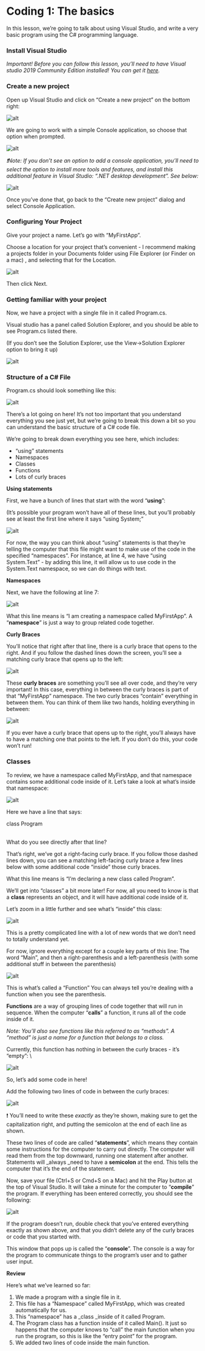 
# Coding 1: The basics

In this lesson, we’re going to talk about using Visual Studio, and write a very basic program using the C# programming language.


### Install Visual Studio

_Important! Before you can follow this lesson, you’ll need to have Visual studio 2019 Community Edition installed! You can get it [here](https://visualstudio.microsoft.com/free-developer-offers/)._


### Create a new project

Open up Visual Studio and click on “Create a new project” on the bottom right:


![alt]({{site.baseurl}}/img/image1.png "image_tooltip")



We are going to work with a simple Console application, so choose that option when prompted.


![alt]({{site.baseurl}}/imgimage2.png "image_tooltip")


_❗Note: If you don’t see an option to add a console application, you’ll need to select the option to install more tools and features, and install this additional feature in Visual Studio: “.NET desktop development”. See below:_

![alt]({{site.baseurl}}/img/image3.png "image_tooltip")


Once you’ve done that, go back to the “Create new project” dialog and select Console Application.


### Configuring Your Project

Give your project a name. Let’s go with “MyFirstApp”.

Choose a location for your project that’s convenient - I recommend making a projects folder in your Documents folder using File Explorer (or Finder on a mac) , and selecting that for the Location.


![alt]({{site.baseurl}}/img/image4.png "image_tooltip")


Then click Next.


### Getting familiar with your project

Now, we have  a project with a single file in it called Program.cs.

Visual studio has a panel called Solution Explorer, and you should be able to see Program.cs listed there.

(If you don’t see the Solution Explorer, use the View->Solution Explorer option to bring it up)


![alt]({{site.baseurl}}/img/image5.png "image_tooltip")



### Structure of a C# File

Program.cs should look something like this:


![alt]({{site.baseurl}}/img/image6.png "image_tooltip")


There’s a lot going on here! It’s not too important that you understand everything you see just yet, but we’re going to break this down a bit so you can understand the basic structure of a C# code file.

We’re going to break down everything you see here, which includes:



* “using” statements
* Namespaces
* Classes
* Functions
* Lots of curly braces

**Using statements**

First, we have a bunch of lines that start with the word “**using**”:

(It’s possible your program won’t have all of these lines, but you’ll probably see at least the first line where it says “using System;”


![alt]({{site.baseurl}}/img/image7.png "image_tooltip")


For now, the way you can think about “using” statements is that they’re telling the computer that this file might want to make use of the code in the specified “namespaces”. For instance, at line 4, we have “using System.Text” - by adding this line, it will allow us to use code in the System.Text namespace, so we can do things with text. 

**Namespaces**

Next, we have the following at line 7:


![alt]({{site.baseurl}}/img/image8.png "image_tooltip")


What this line means is “I am creating a namespace called MyFirstApp”. A “**namespace**” is just a way to group related code together. 

**Curly Braces**

You’ll notice that right after that line, there is a curly brace that opens to the right. And if you follow the dashed lines  down the screen, you’ll see a matching curly brace that opens up to the left:


![alt]({{site.baseurl}}/img/image9.png "image_tooltip")


These **curly braces** are something you’ll see all over code, and they’re very important! In this case, everything in between the curly braces is part of that “MyFirstApp” namespace. The two curly braces “contain” everything in between them. You can think of them like two hands, holding everything in between:


![alt]({{site.baseurl}}/img/image10.png "image_tooltip")


If you ever have a curly brace that opens up to the right, you’ll always have to have a matching one that points to the left. If you don’t do this, your code won’t run!


### Classes

To review, we have a namespace called MyFirstApp, and that namespace contains some additional code inside of it. Let’s take a look at what’s inside that namespace:


![alt]({{site.baseurl}}/img/image11.png "image_tooltip")


Here we have a line that says:

class Program

 \
What do you see directly after that line?

That’s right, we’ve got a right-facing curly brace. If you follow those dashed lines down, you can see a matching left-facing curly brace a few lines below with some additional code “inside” those curly braces.

What this line means is “I’m declaring a new class called Program”.

We’ll get into “classes” a bit more later! For now, all you need to know is that a **class** represents an object, and it will have additional code inside of it.

Let’s zoom in a little further and see what’s “inside” this class:


![alt]({{site.baseurl}}/img/image12.png "image_tooltip")


This is a pretty complicated line with a lot of new words that we don’t need to totally understand yet. 

For now, ignore everything except for a couple key parts of this line: The word “Main”, and then a right-parenthesis and a left-parenthesis (with some additional stuff in between the parenthesis)


![alt]({{site.baseurl}}/img/image13.png "image_tooltip")


This is what’s called a “Function” You can always tell you’re dealing with a function when you see the parenthesis.

**Functions** are a way of grouping lines of code together that will run in sequence. When the computer “**calls**” a function, it runs all of the code inside of it.

_Note: You’ll also see functions like this referred to as “methods”. A “method” is just a name for a function that belongs to a class._

Currently, this function has nothing in between the curly braces - it’s “empty”: \

![alt]({{site.baseurl}}/img/image14.png "image_tooltip")


So, let’s add some code in here!

Add the following two lines of code in between the curly braces:


![alt]({{site.baseurl}}/img/image15.png "image_tooltip")


❗ You’ll need to write these _exactly_ as they’re shown, making sure to get the capitalization right, and putting the semicolon at the end of each line as shown.

These two lines of code are called “**statements**”, which means they contain some instructions for the computer to carry out directly. The computer will read them from the top downward, running one statement after another. Statements will _always _need to have a **semicolon** at the end. This tells the computer that it’s the end of the statement.

Now, save your file (Ctrl+S or Cmd+S on a Mac) and hit the Play button at the top of Visual Studio. It will take a minute for the computer to “**compile**” the program. If everything has been entered correctly, you should see the following:


![alt]({{site.baseurl}}/img/image16.png "image_tooltip")


If the program doesn’t run, double check that you’ve entered everything exactly as shown above, and that you didn’t delete any of the curly braces or code that you started with.

This window that pops up is called the “**console**”. The console is a way for the program to communicate things to the program’s user and to gather user input.

**Review**

Here’s what we’ve learned so far:



1. We made a program with a single file in it.
2. This file has a “Namespace” called MyFirstApp, which was created automatically for us.
3. This “namespace” has a _class _inside of it called Program.
4. The Program class has a function inside of it called Main(). It just so happens that the computer knows to “call” the main function when you run the program, so this is like the “entry point” for the program.
5. We added two lines of code inside the main function.
